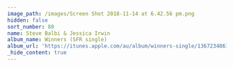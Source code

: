 ```yaml
---
image_path: /images/Screen Shot 2018-11-14 at 6.42.56 pm.png
hidden: false
sort_number: 80
name: Steve Balbi & Jessica Irwin
album_name: Winners (SFR single)
album_url: 'https://itunes.apple.com/au/album/winners-single/1367234861'
_hide_content: true
---
```


